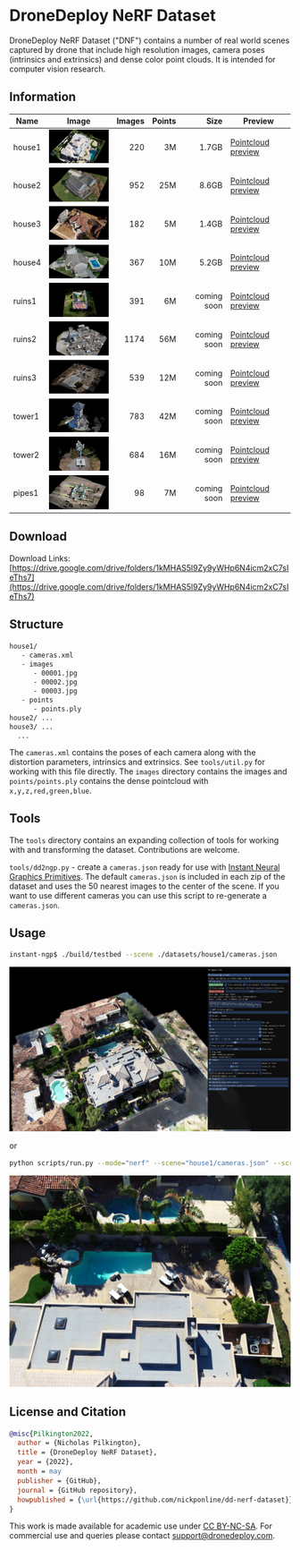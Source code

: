 DroneDeploy NeRF Dataset
===

DroneDeploy NeRF Dataset ("DNF") contains a number of real world scenes captured by drone that include high resolution images, camera poses (intrinsics and extrinsics) and dense color point clouds. It is intended for computer vision research.

Information
---

| Name | Image | Images | Points | Size | Preview |
|-------|------|-------:|-------:|-----:|---|
| house1 | ![house1](/imgs/house1.png?raw=true "house1")  |     220 |  3M | 1.7GB | [Pointcloud preview](https://drive.google.com/file/d/15AJlYmev3gd_DWsMHR3WTMchVKJq0RVx/view?usp=sharing)
| house2 | ![house2](/imgs/house2.png?raw=true "house2")  |     952 |  25M | 8.6GB | [Pointcloud preview](https://drive.google.com/file/d/1UotQdkuMQU2LXC5IGLy8QVWw4qmLDX7c/view?usp=sharing)
| house3 | ![house3](/imgs/house3.png?raw=true "house3")  |     182 |  5M | 1.4GB | [Pointcloud preview](https://drive.google.com/file/d/1Y8U9u0F7uU1Yy35b_4qjNut5r12gDYeh/view?usp=sharing)
| house4 | ![house4](/imgs/house4.png?raw=true "house4")  |     367 |  10M | 5.2GB | [Pointcloud preview](https://drive.google.com/file/d/1YjJTNUABCzdZEepC1NqWzvqt6HrxF8vp/view?usp=sharing)
| ruins1 | ![ruins1](/imgs/ruins1.png?raw=true "ruins1") |     391 |  6M | coming soon | [Pointcloud preview](https://drive.google.com/file/d/1Oy5otafHEyTs5L73I2btxk2P-rmuh37n/view?usp=sharing)
| ruins2 | ![ruins2](/imgs/ruins2.png?raw=true "ruins2") |     1174 |  56M | coming soon | [Pointcloud preview](https://drive.google.com/file/d/1Awi2eG69Iyggzn0jCDqg45nV41KwO5ZB/view?usp=sharing)
| ruins3 | ![ruins3](/imgs/ruins3.png?raw=true "ruins3") |     539 |  12M | coming soon | [Pointcloud preview](https://drive.google.com/file/d/1BMPBVFeCn4HbksKtB1BPfEzsRjQx_GRE/view?usp=sharing)
| tower1 | ![tower1](/imgs/tower1.png?raw=true "tower1") |     783 |  42M | coming soon | [Pointcloud preview](https://drive.google.com/file/d/1d4V0_MqoYebqlSndAnjKeyoKSUbZJs97/view?usp=sharing)
| tower2 | ![tower2](/imgs/tower2.png?raw=true "tower2") |     684 |  16M | coming soon | [Pointcloud preview](https://drive.google.com/file/d/1mzU9sGT5unzV2Pd9rfSkicS-O181pt2k/view?usp=sharing)
| pipes1 | ![pipes1](/imgs/pipes1.png?raw=true "pipes1") |     98 |  7M | coming soon | [Pointcloud preview](https://drive.google.com/file/d/1Zme6vZsdaQcncvHxKa-y-n-C2APTDUrz/view?usp=sharing)


Download
---
Download Links: [https://drive.google.com/drive/folders/1kMHAS5l9Zy9yWHp6N4icm2xC7sIeThs7](https://drive.google.com/drive/folders/1kMHAS5l9Zy9yWHp6N4icm2xC7sIeThs7)


Structure
---

```
house1/
   - cameras.xml
   - images
      - 00001.jpg
      - 00002.jpg
      - 00003.jpg
   - points
      - points.ply
house2/ ...
house3/ ...
  ...
```

The `cameras.xml` contains the poses of each camera along with the distortion parameters, intrinsics and extrinsics. See `tools/util.py` for working with this file directly. The `images` directory contains the images and `points/points.ply` contains the dense pointcloud with `x,y,z,red,green,blue`.

Tools
---

The `tools` directory contains an expanding collection of tools for working with and transforming the dataset. Contributions are welcome.

`tools/dd2ngp.py` - create a `cameras.json` ready for use with [Instant Neural Graphics Primitives](https://github.com/NVlabs/instant-ngp). The default `cameras.json` is included in each zip of the dataset and uses the 50 nearest images to the center of the scene. If you want to use different cameras you can use this script to re-generate a `cameras.json`.


Usage
---
```sh
instant-ngp$ ./build/testbed --scene ./datasets/house1/cameras.json
```
![ngp](/imgs/ngp.png?raw=true "ngp")

or

```sh
python scripts/run.py --mode="nerf" --scene="house1/cameras.json" --screenshot_transforms="house1/cameras.json"  --width="1216" --height="912" --screenshot_dir="house1/output" --near_distance="0"  --screenshot_spp="16"
```
![script](/imgs/script.jpg?raw=true "script")



## License and Citation

```bibtex
@misc{Pilkington2022,
  author = {Nicholas Pilkington},
  title = {DroneDeploy NeRF Dataset},
  year = {2022},
  month = may
  publisher = {GitHub},
  journal = {GitHub repository},
  howpublished = {\url{https://github.com/nickponline/dd-nerf-dataset}},
}
```

This work is made available for academic use under [CC BY-NC-SA](https://creativecommons.org/licenses/by-nc-sa/4.0/). For commercial use and queries please contact support@dronedeploy.com.

